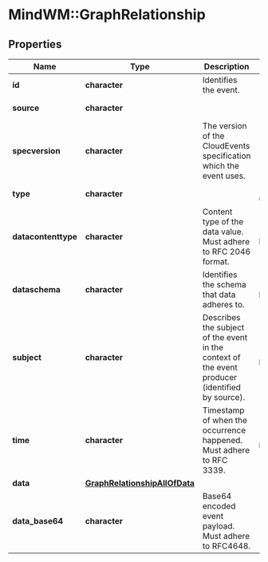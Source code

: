 # MindWM::GraphRelationship


## Properties
Name | Type | Description | Notes
------------ | ------------- | ------------- | -------------
**id** | **character** | Identifies the event. | [Min. length: 1] 
**source** | **character** |  | [Enum: [graph.relationship]] 
**specversion** | **character** | The version of the CloudEvents specification which the event uses. | [Min. length: 1] 
**type** | **character** |  | [Enum: [created, updated, deleted]] 
**datacontenttype** | **character** | Content type of the data value. Must adhere to RFC 2046 format. | [optional] [Min. length: 1] 
**dataschema** | **character** | Identifies the schema that data adheres to. | [optional] [Min. length: 1] 
**subject** | **character** | Describes the subject of the event in the context of the event producer (identified by source). | [optional] [Min. length: 1] 
**time** | **character** | Timestamp of when the occurrence happened. Must adhere to RFC 3339. | [optional] [Min. length: 1] 
**data** | [**GraphRelationshipAllOfData**](GraphRelationship_allOf_data.md) |  | [optional] 
**data_base64** | **character** | Base64 encoded event payload. Must adhere to RFC4648. | [optional] 


